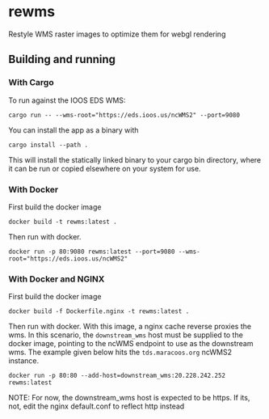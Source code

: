 # rewms

Restyle WMS raster images to optimize them for webgl rendering

## Building and running

### With Cargo

To run against the IOOS EDS WMS:

```
cargo run -- --wms-root="https://eds.ioos.us/ncWMS2" --port=9080
```

You can install the app as a binary with 

```
cargo install --path .
```

This will install the statically linked binary to your cargo bin directory, where it can be run or copied elsewhere on your system for use.

### With Docker

First build the docker image

```
docker build -t rewms:latest .
```

Then run with docker. 

```
docker run -p 80:9080 rewms:latest --port=9080 --wms-root="https://eds.ioos.us/ncWMS2"
```

### With Docker and NGINX

First build the docker image

```
docker build -f Dockerfile.nginx -t rewms:latest .
```

Then run with docker. With this image, a nginx cache reverse proxies the wms. In this scenario, the `downstream_wms` host must be supplied to the docker image, pointing to the ncWMS endpoint to use as the downstream wms. The example given below hits the `tds.maracoos.org` ncWMS2 instance.

```
docker run -p 80:80 --add-host=downstream_wms:20.228.242.252 rewms:latest
```

NOTE: For now, the downstream_wms host is expected to be https. If its, not, edit the nginx default.conf to reflect http instead